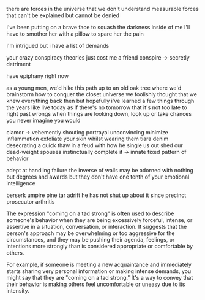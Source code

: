 there are forces in the universe that we don't understand
measurable forces that can't be explained
but cannot be denied

I've been putting on a brave face to squash the darkness inside of me
I'll have to smother her with a pillow to spare her the pain

I'm intrigued but i have a list of demands

your crazy conspiracy theories just cost me a friend
conspire -> secretly detriment

have epiphany right now

as a young men, we'd hike this path up to an old oak tree
where we'd brainstorm how to conquer the closet universe
we foolishly thought that we knew everything back then
but hopefully i've learned a few things through the years
like live today as if there's no tomorrow
that it's not too late to right past wrongs
when things are looking down, look up
or take chances you never imagine you would

clamor -> vehemently shouting 
portrayal 
unconvincing
minimize inflammation
exfoliate your skin whilst wearing them
tiara
denim
desecrating
a quick thaw
in a feud with
how he single us out
shed our dead-weight spouses
instinctually complete it -> innate fixed pattern of behavior

adept at handling failure
the inverse of 
walls may be adorned with nothing but degrees and awards
but they don't have one tenth of your emotional intelligence

berserk umpire
pine tar
adrift
he has not shut up about it since
precinct
prosecutor
arthritis

The expression "coming on a tad strong" is often used to describe someone's behavior when they are being excessively forceful, intense, or assertive in a situation, conversation, or interaction. It suggests that the person's approach may be overwhelming or too aggressive for the circumstances, and they may be pushing their agenda, feelings, or intentions more strongly than is considered appropriate or comfortable by others.

For example, if someone is meeting a new acquaintance and immediately starts sharing very personal information or making intense demands, you might say that they are "coming on a tad strong." It's a way to convey that their behavior is making others feel uncomfortable or uneasy due to its intensity.

